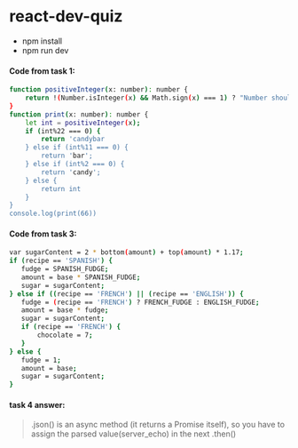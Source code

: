 # react-dev-quiz

- npm install
- npm run dev

#### Code from task 1:
```sh
function positiveInteger(x: number): number {
    return !(Number.isInteger(x) && Math.sign(x) === 1) ? "Number should be positive integer" : x
}
function print(x: number): number {
    let int = positiveInteger(x); 
    if (int%22 === 0) {
        return 'candybar 
    } else if (int%11 === 0) {
        return 'bar';
    } else if (int%2 === 0) {
        return 'candy';
    } else {
        return int
    }
}
console.log(print(66))
```

#### Code from task 3:
```sh
var sugarContent = 2 * bottom(amount) + top(amount) * 1.17;
if (recipe == 'SPANISH') {
   fudge = SPANISH_FUDGE;
   amount = base * SPANISH_FUDGE;
   sugar = sugarContent;
} else if ((recipe == 'FRENCH') || (recipe == 'ENGLISH')) {
   fudge = (recipe == 'FRENCH') ? FRENCH_FUDGE : ENGLISH_FUDGE;
   amount = base * fudge;
   sugar = sugarContent;
   if (recipe == 'FRENCH') {
       chocolate = 7;
   }
} else {
   fudge = 1;
   amount = base;
   sugar = sugarContent;
}
```

#### task 4 answer:
> .json() is an async method (it returns a Promise itself), so you have to assign the parsed value(server_echo) in the next .then()